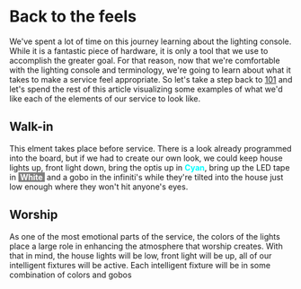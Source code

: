 <!-- TITLE: 302 - How do we "do lights"? -->
<!-- SUBTITLE: "Doing lights" is a term we'll hear around here. What's it mean -->

# Back to the feels
We've spent a lot of time on this journey learning about the lighting console. While it is a fantastic piece of hardware, it is only a tool that we use to accomplish the greater goal. For that reason, now that we're comfortable with the lighting console and terminology, we're going to learn about what it takes to make a service feel appropriate. So let's take a step back to [101](lights/training-pages/101) and let's spend the rest of this article visualizing some examples of what we'd like each of the elements of our service to look like.

## Walk-in
This elment takes place before service. There is a look already programmed into the board, but if we had to create our own look, we could keep house lights up, front light down, bring the optis up in <span style="color: cyan; font-weight:bold">Cyan</span>, bring up the LED tape in <span style="background-color: grey; color: white; font-weight: bold">&nbsp;White&nbsp;</span> and a gobo in the infiniti's while they're tilted into the house just low enough where they won't hit anyone's eyes.
## Worship
As one of the most emotional parts of the service, the colors of the lights place a large role in enhancing the atmosphere that worship creates. With that in mind, the house lights will be low, front light will be up, all of our intelligent fixtures will be active. Each intelligent fixture will be in some combination of colors and gobos
